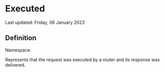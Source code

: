 #  Executed
Last updated: Friday, 06 January 2023

## Definition
Namespace: 

Represents that the request was executed by a router and its response was delivered.

